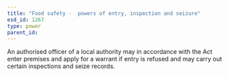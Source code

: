 ```yaml
---
title: "Food safety -  powers of entry, inspection and seizure"
esd_id: 1267
type: power
parent_id:  
---
```


An authorised officer of a local authority may in accordance with the Act enter premises and apply for a warrant if entry is refused and may carry out certain inspections and seize records. 


